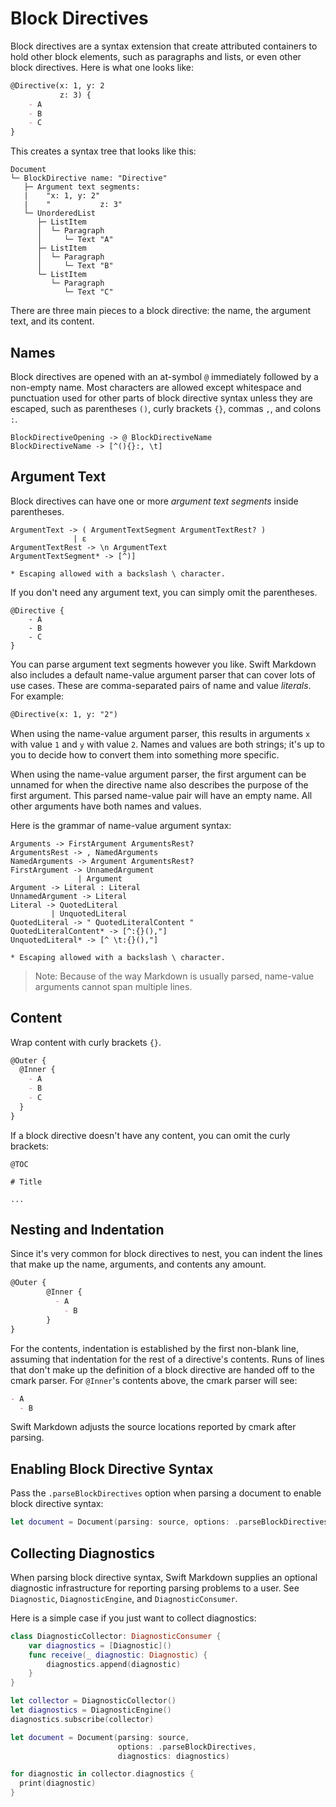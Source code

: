 # Block Directives

Block directives are a syntax extension that create attributed containers to hold other block elements, such as paragraphs and lists, or even other block directives. Here is what one looks like:

```markdown
@Directive(x: 1, y: 2
           z: 3) {
    - A
    - B
    - C
}
```

This creates a syntax tree that looks like this:

```
Document
└─ BlockDirective name: "Directive"
   ├─ Argument text segments:
   |    "x: 1, y: 2"
   |    "           z: 3"
   └─ UnorderedList
      ├─ ListItem
      │  └─ Paragraph
      │     └─ Text "A"
      ├─ ListItem
      │  └─ Paragraph
      │     └─ Text "B"
      └─ ListItem
         └─ Paragraph
            └─ Text "C"
```

There are three main pieces to a block directive: the name, the argument text, and its content.

## Names

Block directives are opened with an at-symbol `@` immediately followed by a non-empty name. Most characters are allowed except whitespace and punctuation used for other parts of block directive syntax unless they are escaped, such as parentheses `()`, curly brackets `{}`, commas `,`, and colons `:`.

```
BlockDirectiveOpening -> @ BlockDirectiveName
BlockDirectiveName -> [^(){}:, \t]
```

## Argument Text

Block directives can have one or more *argument text segments* inside parentheses.

```
ArgumentText -> ( ArgumentTextSegment ArgumentTextRest? )
              | ε
ArgumentTextRest -> \n ArgumentText
ArgumentTextSegment* -> [^)]

* Escaping allowed with a backslash \ character.
```

If you don't need any argument text, you can simply omit the parentheses.

```
@Directive {
    - A
    - B
    - C
}
```

You can parse argument text segments however you like. Swift Markdown also includes a default name-value argument parser that can cover lots of use cases. These are comma-separated pairs of name and value *literals*. For example:

```markdown
@Directive(x: 1, y: "2")
```

When using the name-value argument parser, this results in arguments `x` with value `1` and `y` with value `2`. Names and values are both strings; it's up to you to decide how to convert them into something more specific.

When using the name-value argument parser, the first argument can be unnamed for when the directive name also describes the purpose of the first argument. This parsed name-value pair will have an empty name. All other arguments have both names and values. 

Here is the grammar of name-value argument syntax:

```
Arguments -> FirstArgument ArgumentsRest?
ArgumentsRest -> , NamedArguments
NamedArguments -> Argument ArgumentsRest?
FirstArgument -> UnnamedArgument
               | Argument
Argument -> Literal : Literal
UnnamedArgument -> Literal
Literal -> QuotedLiteral
         | UnquotedLiteral
QuotedLiteral -> " QuotedLiteralContent "
QuotedLiteralContent* -> [^:{}(),"]
UnquotedLiteral* -> [^ \t:{}(),"]

* Escaping allowed with a backslash \ character.
```

> Note: Because of the way Markdown is usually parsed, name-value arguments cannot span multiple lines.

## Content

Wrap content with curly brackets `{}`.

```markdown
@Outer {
  @Inner {
    - A
    - B
    - C
  }
}
```

If a block directive doesn't have any content, you can omit the curly brackets:

```
@TOC

# Title

...
```

## Nesting and Indentation

Since it's very common for block directives to nest, you can indent the lines that make up the name, arguments, and contents any amount.

```markdown
@Outer {
        @Inner {
          - A
            - B
        }
}
```

For the contents, indentation is established by the first non-blank line, assuming that indentation for the rest of a directive's contents. Runs of lines that don't make up the definition of a block directive are handed off to the cmark parser. For `@Inner`'s contents above, the cmark parser will see:

```markdown
- A
  - B
```

Swift Markdown adjusts the source locations reported by cmark after parsing.

## Enabling Block Directive Syntax

Pass the `.parseBlockDirectives` option when parsing a document to enable block directive syntax:

```swift
let document = Document(parsing: source, options: .parseBlockDirectives)
```

## Collecting Diagnostics

When parsing block directive syntax, Swift Markdown supplies an optional diagnostic infrastructure for reporting parsing problems to a user. See ``Diagnostic``, ``DiagnosticEngine``, and ``DiagnosticConsumer``.

Here is a simple case if you just want to collect diagnostics:

```swift
class DiagnosticCollector: DiagnosticConsumer {
    var diagnostics = [Diagnostic]()
    func receive(_ diagnostic: Diagnostic) {
        diagnostics.append(diagnostic)
    }
}

let collector = DiagnosticCollector()
let diagnostics = DiagnosticEngine()
diagnostics.subscribe(collector)

let document = Document(parsing: source,
                        options: .parseBlockDirectives,
                        diagnostics: diagnostics)

for diagnostic in collector.diagnostics {
  print(diagnostic)
}
```

<!-- Copyright (c) 2021-2022 Apple Inc and the Swift Project authors. All Rights Reserved. -->
